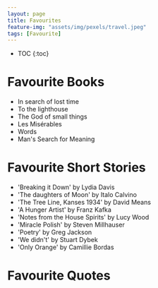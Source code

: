 ```yaml
---
layout: page
title: Favourites
feature-img: "assets/img/pexels/travel.jpeg"
tags: [Favourite]
---
```



<!---
#![Shivam]({{ "/assets/img/Shivam2.JPG" | relative_url}})
Sample embedded video
<iframe width="420" height="315" src="//www.youtube.com/embed/w0K1wwSJZoc" frameborder="0" allowfullscreen="allowfullscreen">&nbsp;</iframe>
 -->
 
 * TOC
{:toc}

# Favourite Books
* In search of lost time
* To the lighthouse
* The God of small things
* Les Misérables 
* Words
* Man's Search for Meaning

# Favourite Short Stories
* 'Breaking it Down' by Lydia Davis
* 'The daughters of Moon' by Italo Calvino
* 'The Tree Line, Kanses 1934' by David Means
* 'A Hunger Artist' by Franz Kafka
* 'Notes from the House Spirits' by Lucy Wood 
* 'Miracle Polish' by Steven Millhauser
* 'Poetry' by Greg Jackson
* 'We didn't' by Stuart Dybek
* 'Only Orange' by Camillie Bordas

# Favourite Quotes





